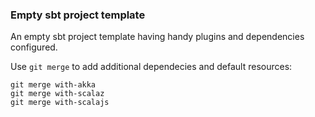 ### Empty sbt project template

An empty sbt project template having handy plugins and dependencies configured. 

Use `git merge` to add additional dependecies and default resources:

```
git merge with-akka
git merge with-scalaz
git merge with-scalajs
```
